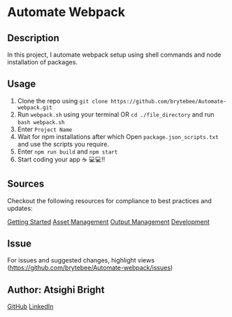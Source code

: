 # Automate Webpack
## Description
In this project, I automate webpack setup using shell commands and node installation of packages.

## Usage
1. Clone the repo using `git clone https://github.com/brytebee/Automate-webpack.git`
2. Run `webpack.sh` using your terminal OR `cd ./file_directory` and run `bash webpack.sh`
3. Enter `Project Name`
4. Wait for npm installations after which Open `package.json_scripts.txt` and use the scripts you require.
5. Enter `npm run build` and `npm start`
6. Start coding your app ☕ 💻💻!!

## Sources
Checkout the following resources for compliance to best practices and updates:

[Getting Started](https://webpack.js.org/guides/getting-started/)
[Asset Management](https://webpack.js.org/guides/asset-management/)
[Output Management](https://webpack.js.org/guides/output-management/)
[Development](https://webpack.js.org/guides/development/)

## Issue
  For issues and suggested changes, highlight views (https://github.com/brytebee/Automate-webpack/issues)

## Author: Atsighi Bright
  [GitHub](https://github.com/brytebee/)
  [LinkedIn](https://www.linkedin.com/in/brytebee)